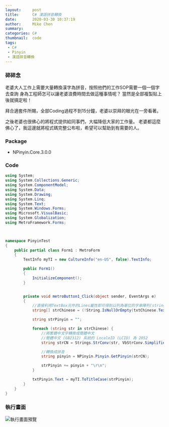 ```yaml
---
layout:     post
title:      C# 漢語拼音轉換
date:       2020-03-30 10:37:19
author:     Mike Chen
summary:    
categories: C#
thumbnail:  code
tags:
 - C#
 - Pinyin
 - 漢語拼音轉換
---
```



### 碎碎念
老婆大人工作上需要大量轉換漢字為拼音，按照他們的工作SOP需要一個一個字去查詢
身為工程師怎可以讓老婆浪費時間去做這種事情呢？
當然是全部複製貼上後就搞定啦！

拜合適套件所賜，全部Coding過程不到15分鐘，老婆以崇拜的眼光在一旁看著。

之後老婆也很佛心的將程式提供給同事們，大幅降低大家的工作量。
老婆都這麼佛心了，我這邊就將程式碼完整公布啦，希望可以幫助到有需要的人。

### Package
* NPinyin.Core.3.0.0

### Code

```csharp
using System;
using System.Collections.Generic;
using System.ComponentModel;
using System.Data;
using System.Drawing;
using System.Linq;
using System.Text;
using System.Windows.Forms;
using Microsoft.VisualBasic;
using System.Globalization;
using MetroFramework.Forms;
 


namespace PinyinTest
{
    public partial class Form1 : MetroForm
    {
        TextInfo myTI = new CultureInfo("en-US", false).TextInfo;

        public Form1()
        {
            InitializeComponent();
        }


        private void metroButton1_Click(object sender, EventArgs e)
        {
            //直接利用TextBox元件的Lines屬性即可得到以列為單位的字串陣列(string[])
            string[] strChinese = (!String.IsNullOrEmpty(txtChinese.Text.Trim())) ? txtChinese.Lines : null;

            string strPinyin = "";

            foreach (string str in strChinese) {
                //將繁體中文字轉換成簡體中文
                //簡體中文 (GB2312) 系統的 LocaleID (LCID) 為 2052
                string strCN = Strings.StrConv(str, VbStrConv.SimplifiedChinese, 2052);

                //轉換成拼音
                string pinyin = NPinyin.Pinyin.GetPinyin(strCN);

                strPinyin += pinyin + "\r\n";
            }

            txtPinyin.Text = myTI.ToTitleCase(strPinyin);
        }
    }
}

```

### 執行畫面
![執行畫面預覽](https://i.imgur.com/vZcssNn.png)